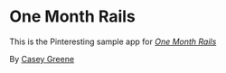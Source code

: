 # One Month Rails

This is the Pinteresting sample app for [*One Month Rails*](http://onemonth.com)

By [Casey Greene](http://ca.seygreene.com)